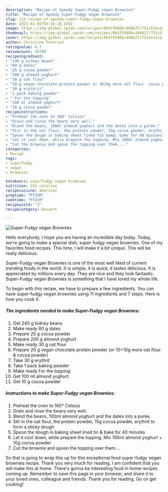 ```yaml
---
description: "Recipe of Speedy Super-Fudgy vegan Brownies"
title: "Recipe of Speedy Super-Fudgy vegan Brownies"
slug: 112-recipe-of-speedy-super-fudgy-vegan-brownies
date: 2021-01-05T03:18:28.538Z
image: https://img-global.cpcdn.com/recipes/0b5f5560bc488627/751x532cq70/super-fudgy-vegan-brownies-recipe-main-photo.jpg
thumbnail: https://img-global.cpcdn.com/recipes/0b5f5560bc488627/751x532cq70/super-fudgy-vegan-brownies-recipe-main-photo.jpg
cover: https://img-global.cpcdn.com/recipes/0b5f5560bc488627/751x532cq70/super-fudgy-vegan-brownies-recipe-main-photo.jpg
author: Christina Peterson
ratingvalue: 4.7
reviewcount: 46709
recipeingredient:
- "240 g kidney beans"
- "60 g dates"
- "25 g cocoa powder"
- "200 g almond yoghurt"
- "30 g oat flour"
- "20 g vegan chocolate protein powder or 1010g more oat flour  cocoa powder"
- "30 g erythrit"
- "1 pack baking powder"
- " For the topping"
- "100 ml almond yoghurt"
- "10 g cocoa powder"
recipeinstructions:
- "Preheat the oven to 160° Celsius"
- "Drain and rinse the beans very well."
- "Blend the beans, 100ml almond yoghurt and the dates into a purée."
- "Stir in the oat flour, the protein powder, 15g cocoa powder, erythrit to form a sticky dough"
- "Spoon the dough in baking sheet lined tin &amp; bake for 40 minutes"
- "Let it cool down, while prepare the topping. Mix 100ml almond yoghurt + 10g cocoa powder"
- "Cut the brownie and spoon the topping over them...."
categories:
- Recipe
tags:
- superfudgy
- vegan
- brownies

katakunci: superfudgy vegan brownies 
nutrition: 255 calories
recipecuisine: American
preptime: "PT35M"
cooktime: "PT41M"
recipeyield: "3"
recipecategory: Dessert

---
```



![Super-Fudgy vegan Brownies](https://img-global.cpcdn.com/recipes/0b5f5560bc488627/751x532cq70/super-fudgy-vegan-brownies-recipe-main-photo.jpg)

Hello everybody, I hope you are having an incredible day today. Today, we're going to make a special dish, super-fudgy vegan brownies. One of my favorites food recipes. This time, I will make it a bit unique. This will be really delicious.



Super-Fudgy vegan Brownies is one of the most well liked of current trending foods in the world. It is simple, it is quick, it tastes delicious. It is appreciated by millions every day. They are nice and they look fantastic. Super-Fudgy vegan Brownies is something that I have loved my whole life.


To begin with this recipe, we have to prepare a few ingredients. You can have super-fudgy vegan brownies using 11 ingredients and 7 steps. Here is how you cook it.

<!--inarticleads1-->

##### The ingredients needed to make Super-Fudgy vegan Brownies:

1. Get 240 g kidney beans
1. Make ready 60 g dates
1. Prepare 25 g cocoa powder
1. Prepare 200 g almond yoghurt
1. Make ready 30 g oat flour
1. Prepare 20 g vegan chocolate protein powder (or 10+10g more oat flour &amp; cocoa powder)
1. Take 30 g erythrit
1. Take 1 pack baking powder
1. Make ready  For the topping:
1. Get 100 ml almond yoghurt
1. Get 10 g cocoa powder




<!--inarticleads2-->

##### Instructions to make Super-Fudgy vegan Brownies:

1. Preheat the oven to 160° Celsius
1. Drain and rinse the beans very well.
1. Blend the beans, 100ml almond yoghurt and the dates into a purée.
1. Stir in the oat flour, the protein powder, 15g cocoa powder, erythrit to form a sticky dough
1. Spoon the dough in baking sheet lined tin &amp; bake for 40 minutes
1. Let it cool down, while prepare the topping. Mix 100ml almond yoghurt + 10g cocoa powder
1. Cut the brownie and spoon the topping over them....




So that is going to wrap this up for this exceptional food super-fudgy vegan brownies recipe. Thank you very much for reading. I am confident that you will make this at home. There's gonna be interesting food in home recipes coming up. Remember to save this page in your browser, and share it to your loved ones, colleague and friends. Thank you for reading. Go on get cooking!
